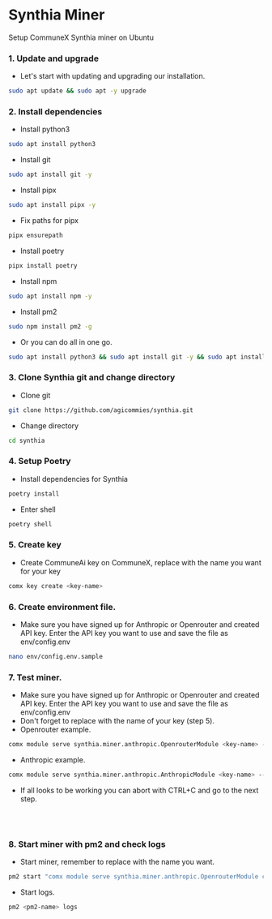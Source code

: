# Synthia Miner
Setup CommuneX Synthia miner on Ubuntu

### 1. Update and upgrade
- Let's start with updating and upgrading our installation.

```sh
sudo apt update && sudo apt -y upgrade
```
### 2. Install dependencies  
- Install python3
```sh
sudo apt install python3
```

- Install git
```sh
sudo apt install git -y
```

- Install pipx
```sh
sudo apt install pipx -y
```

- Fix paths for pipx
```sh
pipx ensurepath
```

- Install poetry
```sh
pipx install poetry
```

- Install npm
```sh
sudo apt install npm -y
```

- Install pm2
```sh
sudo npm install pm2 -g
```

- Or you can do all in one go.
```sh
sudo apt install python3 && sudo apt install git -y && sudo apt install pipx -y && pipx ensurepath && pipx install poetry && sudo apt install npm -y && sudo npm install pm2 -g
```

### 3. Clone Synthia git and change directory
- Clone git
```sh
git clone https://github.com/agicommies/synthia.git
```

- Change directory
```sh
cd synthia
```

### 4. Setup Poetry

- Install dependencies for Synthia
```sh
poetry install
```

- Enter shell
```sh
poetry shell
```

### 5. Create key
- Create CommuneAi key on CommuneX, replace <key-name> with the name you want for your key
```sh
comx key create <key-name>
```

### 6. Create environment file.
- Make sure you have signed up for Anthropic or Openrouter and created API key. Enter the API key you want to use and save the file as env/config.env
```sh
nano env/config.env.sample
```

### 7. Test miner.
- Make sure you have signed up for Anthropic or Openrouter and created API key. Enter the API key you want to use and save the file as env/config.env
- Don't forget to replace <key-name> with the name of your key (step 5).
- Openrouter example.
```sh
comx module serve synthia.miner.anthropic.OpenrouterModule <key-name> --subnets-whitelist 3 --ip 0.0.0.0
```

- Anthropic example.
```sh
comx module serve synthia.miner.anthropic.AnthropicModule <key-name> --subnets-whitelist 3 --ip 0.0.0.0
```
- If all looks to be working you can abort with CTRL+C and go to the next step.

<br/><br/>

### 8. Start miner with pm2 and check logs
- Start miner, remember to replace <pm2-name> with the name you want. 
```sh
pm2 start "comx module serve synthia.miner.anthropic.OpenrouterModule comxkey --subnets-whitelist 3 --ip 0.0.0.0" --name <pm2-name>
```

- Start logs.
```sh
pm2 <pm2-name> logs
```

